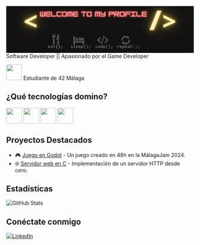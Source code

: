 <img src="bannerv3.gif" align="left"/>

Software Developer || Apasionado por el Game Developer

<img src="https://emoji.slack-edge.com/T039P7U66/42/5f8a11475c4d44a7.jpg" width="42" height="42" text-aling="center"> Estudiante de 42 Málaga

## ¿Qué tecnologías domino?  
<img src="https://github.com/user-attachments/assets/20176160-03b6-4d55-b038-0cba263e1da8" width="42" height="42">
<img src="https://github.com/user-attachments/assets/5001c45f-ad1f-4cac-bf3f-512ccc995d5b" width="42" height="42">
<img src="https://github.com/user-attachments/assets/045277f9-3df7-479b-bb72-8dafd8872e62" width="42" height="42">
<img src="https://github.com/user-attachments/assets/1abe6c77-099e-4283-b783-83d91bccf6f1" width="42" height="42">


## Proyectos Destacados
- 🎮 [Juego en Godot](https://tetsuhi.itch.io/unasombraenelpolo) - Un juego creado en 48h en la MálagaJam 2024.
- 🌐 [Servidor web en C](https://github.com/TU_REPO) - Implementación de un servidor HTTP desde cero.

## Estadísticas
![GitHub Stats](https://github-readme-stats.vercel.app/api?username=TU_USUARIO&show_icons=true&theme=radical)

## Conéctate conmigo  
[![LinkedIn](https://img.shields.io/badge/LinkedIn-0077B5?style=for-the-badge&logo=linkedin&logoColor=white)](https://www.linkedin.com/in/juan-carlos-martos-vergara/)
